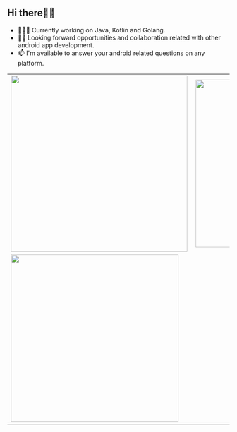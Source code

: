 ## Hi there👋🏾

- 👨🏾‍💻 Currently working on Java, Kotlin and Golang.
- ✌🏾 Looking forward opportunities and collaboration related with other android app development.
- 📫 I'm available to answer your android related questions on any platform.


<center>
  <table>
  <tr>
      <td><img width="400px" align="left" src="https://github-readme-stats.vercel.app/api?username=victorkabata&count_private=true&show_icons=true&theme=dark&layout=compact" /></td>
      <td><img width="380px" align="left" src="https://github-readme-stats.vercel.app/api/top-langs/?username=victorkabata&hide=html&layout=compact&theme=dark" /></td>
  </tr>   
    <tr>
      <td><img width="380px" align="bottom" src="https://github-readme-stats.vercel.app/api/wakatime?username=VictorKabata&show_icons=true&theme=dark&layout=compact" /></td>
    </tr>
</table>
</center>
